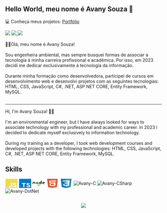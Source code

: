 ## Hello World, meu nome é Avany Souza 👋
💻 Conheça meus projetos: [Portfólio](https://avanysouza.github.io/portfolio_avanysouza/)
<div> 
  <a href = "mailto:avanysouza@gmail.com"><img src="https://img.shields.io/badge/-Gmail-%23333?style=for-the-badge&logo=gmail&logoColor=white" target="_blank"></a>
  <a href="https://www.linkedin.com/in/avany-souza-577457259" target="_blank"><img src="https://img.shields.io/badge/-LinkedIn-%230077B5?style=for-the-badge&logo=linkedin&logoColor=white" target="_blank">
  </a> 
  <a href="https://wa.me/351965623459?text=Hello%20I%20found%20your%20profile%20on%20GitHub%2C%20I%27d%20like%20to%20talk%20with%20you" target="_blank"><img     src="https://img.shields.io/badge/WhatsApp-25D366?style=for-the-badge&logo=whatsapp&logoColor=white"></a>
  
</div>
<br>
👩‍💻Olá, meu nome é Avany Souza! <br>
 <br>
Sou engenheira ambiental, mas sempre busquei formas de associar a tecnologia à minha carreira profissional e acadêmica. Por isso, em 2023 decidi me dedicar exclusivamente á tecnologia da informação.
 <br> <br>
Durante minha formação como desenvolvedora, participei de cursos em desenvolvimento web e desenvolvi projetos com as seguintes tecnologias: HTML, CSS, JavaScript, C#, .NET, ASP NET CORE, Entity Framework, MySQL.<br>
<br>
<hr>
Hi, I'm Avany Souza! 👩‍💻 <br>
<br>
I'm an environmental engineer, but I have always looked for ways to associate technology with my professional and academic career. In 2023 I decided to dedicate myself exclusively to information technology. <br>
<br>
During my training as a developer, I took web development courses and developed projects with the following technologies: HTML, CSS, JavaScript, C#, .NET, ASP NET CORE, Entity Framework, MySQL.
<br>

## Skills
<div>
  <img align="center" alt="Avany-Js" height="30" width="40" src="https://raw.githubusercontent.com/devicons/devicon/master/icons/javascript/javascript-plain.svg">
  <img align="center" alt="Avany-Ts" height="30" width="40" src="https://raw.githubusercontent.com/devicons/devicon/master/icons/typescript/typescript-original.svg">
  <img align="center" alt="Avany-Node" height="30" width="40" src="https://raw.githubusercontent.com/devicons/devicon/master/icons/nodejs/nodejs-original-wordmark.svg">
  <img align="center" alt="Avany-HTML" height="30" width="40" src="https://raw.githubusercontent.com/devicons/devicon/master/icons/html5/html5-original.svg">
  <img align="center" alt="Avany-CSS" height="30" width="40" src="https://raw.githubusercontent.com/devicons/devicon/master/icons/css3/css3-original.svg">
  <img align="center" alt="Avany-C" height="30" width="40" src="https://cdn.jsdelivr.net/gh/devicons/devicon/icons/c/c-original.svg"> 
  <img align="center" alt="Avany-CSharp" height="30" width="40" src="https://cdn.jsdelivr.net/gh/devicons/devicon/icons/csharp/csharp-original.svg">
  <img align="center" alt="Avany-DotNet" height="30" width="40" src="https://cdn.jsdelivr.net/gh/devicons/devicon/icons/dotnetcore/dotnetcore-plain.svg">
</div>

##

<div align="center">
<img src="https://github-readme-stats.vercel.app/api?username=avanysouza&show_icons=true&theme=jolly"> 
</div>
